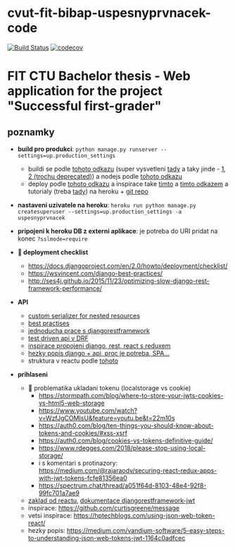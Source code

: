 # cvut-fit-bibap-uspesnyprvnacek-code
[![Build Status](https://travis-ci.com/rodlukas/cvut-fit-bibap-uspesnyprvnacek-code.svg?token=g1rDdptQG4SVzcH6FMo5&branch=master)](https://travis-ci.com/rodlukas/cvut-fit-bibap-uspesnyprvnacek-code)
[![codecov](https://codecov.io/gh/rodlukas/cvut-fit-bibap-uspesnyprvnacek-code/branch/master/graph/badge.svg?token=2kJIBqfP0a)](https://codecov.io/gh/rodlukas/cvut-fit-bibap-uspesnyprvnacek-code)

# FIT CTU Bachelor thesis - Web application for the project "Successful first-grader"

## poznamky
* **build pro produkci**: ```python manage.py runserver --settings=up.production_settings```
    * buildi se podle [tohoto odkazu](http://v1k45.com/blog/modern-django-part-1-setting-up-django-and-react/) (super vysvetleni [tady](https://www.techiediaries.com/django-react-rest/) a taky jinde - [1](http://owaislone.org/blog/modern-frontends-with-django/), [2 (trochu deprecated)](http://owaislone.org/blog/webpack-plus-reactjs-and-django/)) a nodejs podle [tohoto odkazu](https://medium.com/@nicholaskajoh/deploy-your-react-django-app-on-heroku-335af9dab8a3)
    * deploy podle [tohoto odkazu](https://developer.mozilla.org/en-US/docs/Learn/Server-side/Django/Deployment) a inspirace take [timto](https://tutorial-extensions.djangogirls.org/en/heroku/) a [timto odkazem](https://simpleisbetterthancomplex.com/tutorial/2016/08/09/how-to-deploy-django-applications-on-heroku.html) a tutorialy (treba [tady](https://devcenter.heroku.com/articles/deploying-python)) na heroku + [git repo](https://github.com/sundayguru/django-react-heroku)
* **nastaveni uzivatele na heroku**: ```heroku run python manage.py createsuperuser --settings=up.production_settings -a uspesnyprvnacek```
* **pripojeni k heroku DB z externi aplikace**: je potreba do URI pridat na konec ```?sslmode=require```

* **🔴 deployment checklist**
    * https://docs.djangoproject.com/en/2.0/howto/deployment/checklist/
    * https://wsvincent.com/django-best-practices/
    * http://ses4j.github.io/2015/11/23/optimizing-slow-django-rest-framework-performance/

* **API**
    * [custom serializer for nested resources](https://django.cowhite.com/blog/create-and-update-django-rest-framework-nested-serializers/)
    * [best practises](https://www.vinaysahni.com/best-practices-for-a-pragmatic-restful-api)
    * [jednoducha prace s djangorestframework](https://www.andreagrandi.it/2016/10/01/creating-a-production-ready-api-with-python-and-django-rest-framework-part-2/)
    * [test driven api v DRF](https://scotch.io/tutorials/build-a-rest-api-with-django-a-test-driven-approach-part-2)
    * [inspirace propojeni django, rest, react s reduxem](https://hackernoon.com/creating-websites-using-react-and-django-rest-framework-b14c066087c7)
    * [hezky popis django + api, proc je potreba, SPA...](https://wsvincent.com/django-rest-framework-tutorial/)
    * struktura v reactu podle [tohoto](https://sheharyar.me/blog/axios-with-react-for-making-requests/)

* **prihlaseni**
    * 🔴 problematika ukladani tokenu (localstorage vs cookie)
        * https://stormpath.com/blog/where-to-store-your-jwts-cookies-vs-html5-web-storage
        * https://www.youtube.com/watch?v=WzfJgCOMIsU&feature=youtu.be&t=22m10s
        * https://auth0.com/blog/ten-things-you-should-know-about-tokens-and-cookies/#xss-xsrf
        * https://auth0.com/blog/cookies-vs-tokens-definitive-guide/
        * https://www.rdegges.com/2018/please-stop-using-local-storage/
        * i s komentari s protinazory: https://medium.com/@rajaraodv/securing-react-redux-apps-with-jwt-tokens-fcfe81356ea0
        * https://spectrum.chat/thread/a051f64d-8103-48e4-92f8-99fc701a7ae9
    * [zaklad od reactu](https://reacttraining.com/react-router/web/example/auth-workflow), [dokumentace djangorestframework-jwt](http://getblimp.github.io/django-rest-framework-jwt/)
    * inspirace: https://github.com/curtisgreene/message
    * vetsi inspirace: https://hptechblogs.com/using-json-web-token-react/
    * hezky popis: https://medium.com/vandium-software/5-easy-steps-to-understanding-json-web-tokens-jwt-1164c0adfcec
